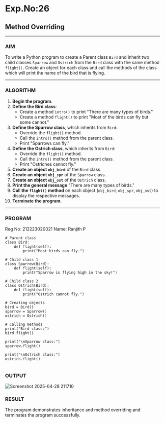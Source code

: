 # Exp.No:26  
## Method Overriding

---

### AIM  
To write a Python program to create a Parent class `Bird` and inherit two child classes `Sparrow` and `Ostrich` from the `Bird` class with the same method `flight()`. Create an object for each class and call the methods of the class which will print the name of the bird that is flying.

---

### ALGORITHM

1. **Begin the program.**
2. **Define the Bird class**:
   - Create a method `intro()` to print "There are many types of birds."
   - Create a method `flight()` to print "Most of the birds can fly but some cannot."
3. **Define the Sparrow class**, which inherits from `Bird`:
   - Override the `flight()` method.
   - Call the `intro()` method from the parent class.
   - Print "Sparrows can fly."
4. **Define the Ostrich class**, which inherits from `Bird`:
   - Override the `flight()` method.
   - Call the `intro()` method from the parent class.
   - Print "Ostriches cannot fly."
5. **Create an object `obj_bird`** of the `Bird` class.
6. **Create an object `obj_spr`** of the `Sparrow` class.
7. **Create an object `obj_ost`** of the `Ostrich` class.
8. **Print the general message** "There are many types of birds."
9. **Call the `flight()` method** on each object (`obj_bird`, `obj_spr`, `obj_ost`) to display the respective messages.
10. **Terminate the program.**

---

### PROGRAM
Reg No: 212223020021
Name: Ranjith P
```
# Parent class
class Bird:
    def flight(self):
        print("Most birds can fly.")

# Child class 1
class Sparrow(Bird):
    def flight(self):
        print("Sparrow is flying high in the sky!")

# Child class 2
class Ostrich(Bird):
    def flight(self):
        print("Ostrich cannot fly.")

# Creating objects
bird = Bird()
sparrow = Sparrow()
ostrich = Ostrich()

# Calling methods
print("Bird class:")
bird.flight()

print("\nSparrow class:")
sparrow.flight()

print("\nOstrich class:")
ostrich.flight()


```

### OUTPUT
![Screenshot 2025-04-28 211710](https://github.com/user-attachments/assets/a7baef74-6758-4b39-8be6-b27bfddc2da1)


### RESULT
The program demonstrates inheritance and method overriding and terminates the program successfully.
